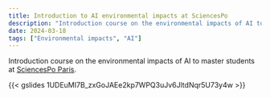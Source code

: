 ```yaml
---
title: Introduction to AI environmental impacts at SciencesPo
description: "Introduction course on the environmental impacts of AI to master students at [SciencesPo Paris](https://www.sciencespo.fr/en/)."
date: 2024-03-18
tags: ["Environmental impacts", "AI"]
---
```


Introduction course on the environmental impacts of AI to master students at [SciencesPo Paris](https://www.sciencespo.fr/en/).

{{< gslides 1UDEuMI7B_zxGoJAEe2kp7WPQ3uJv6JltdNqr5U73y4w >}}
